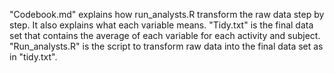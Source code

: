 "Codebook.md" explains how run_analysts.R transform the raw data step by step. It also explains what each variable means.
"Tidy.txt" is the final data set that contains the average of each variable for each activity and subject.
"Run_analysts.R" is the script to transform raw data into the final data set as in "tidy.txt".
